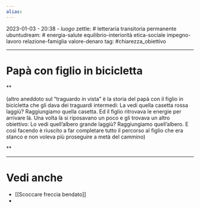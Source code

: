 ```yaml
---
alias: 
---
```

2023-01-03 - 20:38 - *luogo*
zettle: # letteraria transitoria permanente
ubuntudream: # energia-salute equilibrio-interiorità etica-sociale impegno-lavoro relazione-famiglia valore-denaro 
tag: #chiarezza_obiettivo

---
# Papà con figlio in bicicletta

**

(altro aneddoto sul “traguardo in vista” è la storia del papà con il figlio in bicicletta che gli dava dei traguardi intermedi: La vedi quella casetta rossa laggiù? Raggiungiamo quella casetta. Ed il figlio ritrovava le energie per arrivare là. Una volta là si riposavano un poco e gli trovava un altro obiettivo: Lo vedi quell’albero grande laggiù? Raggiungiamo quell’albero. E così facendo è riuscito a far completare tutto il percorso al figlio che era stanco e non voleva più proseguire a metà del cammino)

**

---
# Vedi anche
- [[Scoccare freccia bendato]]
- 